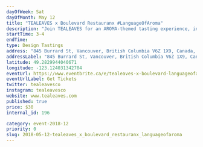 ```yaml
---
dayOfWeek: Sat
dayOfMonth: May 12
title: "TEALEAVES x Boulevard Restauranx #LanguageOfAroma"
description: "Join TEALEAVES for an AROMA-themed tasting experience, inspired by tea at Boulevard Kitchen & Oyster Bar. Explore how AROMA affects taste with Executive Chef Alex Chen through his tea-inspired entreé.<br> Menu details:<br> Slow cooked halibut with summer peas, snap peas, asparagus, pomme dauphine, TEALEAVES Health & Well-Being Green tea-infused razor clam sauce vin blanc, and caviar.<br> <br> #PaletteForYourPalate project in collaboration with Pantone, Microsoft Design and world-class chefs and mixologists, we explore tea + color + mood + aroma through our bespoke culinary experiences. "
startTime: 3-4
endTime: 
type: Design Tastings
address: "845 Burrard St, Vancouver, British Columbia V6Z 1X9, Canada, Vancouver, BC, Canada"
addressLabel: "845 Burrard St, Vancouver, British Columbia V6Z 1X9, Canada"
latitude: 49.2829944040671
longitude: -123.124031342704
eventUrl: https://www.eventbrite.ca/e/tealeaves-x-boulevard-languageofaroma-tasting-inspired-by-tea-aroma-tickets-44930195424
eventUrlLabel: Get Tickets
twitter: tealeavesco
instagram: tealeavesco
website: www.tealeaves.com
published: true
price: $30
internal_id: 196

category: event-2018-12
priority: 0
slug: 2018-05-12-tealeaves_x_boulevard_restauranx_languageofaroma
---
```

